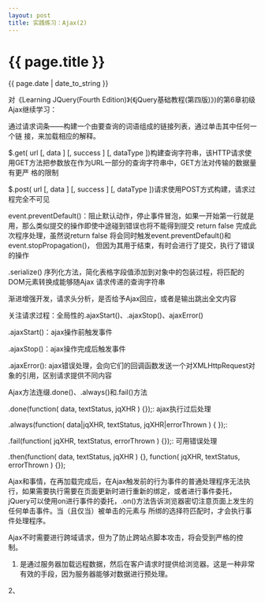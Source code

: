 ```yaml
---
layout: post
title: 实践练习：Ajax(2)
---
```


{{ page.title }}
================
<p class="meta">{{ page.date | date_to_string }}</p>

对《Learning JQuery(Fourth Edition)》(《jQuery基础教程(第四版)》)的第6章初级Ajax继续学习：

通过请求词条——构建一个由要查询的词语组成的链接列表，通过单击其中任何一个链
接，来加载相应的解释。

$.get( url [, data ] [, success ] [, dataType ])构建查询字符串，该HTTP请求使用GET方法把参数放在作为URL一部分的查询字符串中，GET方法对传输的数据量有更严
格的限制

$.post( url [, data ] [, success ] [, dataType ])请求使用POST方式构建，请求过程完全不可见

event.preventDefault()：阻止默认动作，停止事件冒泡，如果一开始第一行就是用，那么类似提交的操作即使中途碰到错误也将不能得到提交
return false 完成此次程序处理，虽然说return false 将会同时触发event.preventDefault()和event.stopPropagation()，
但因为其用于结束，有时会进行了提交，执行了错误的操作

.serialize() 序列化方法，简化表格字段值添加到对象中的包装过程，将匹配的DOM元素转换成能够随Ajax 请求传递的查询字符串

渐进增强开发，请求头分析，是否给予Ajax回应，或者是输出跳出全文内容

关注请求过程：全局性的.ajaxStart()、.ajaxStop()、ajaxError()

.ajaxStart()：ajax操作前触发事件

.ajaxStop()：ajax操作完成后触发事件

.ajaxError(): ajax错误处理，会向它们的回调函数发送一个对XMLHttpRequest对象的引用，区别请求提供不同内容

Ajax方法连缀.done()、.always()和.fail()方法

.done(function( data, textStatus, jqXHR ) {});: ajax执行过后处理

.always(function( data|jqXHR, textStatus, jqXHR|errorThrown ) { });: 

.fail(function( jqXHR, textStatus, errorThrown ) {});: 可用错误处理

.then(function( data, textStatus, jqXHR ) {}, function( jqXHR, textStatus, errorThrown ) {});

Ajax和事情，在再加载完成后，在Ajax触发前的行为事件的普通处理程序无法执行，如果需要执行需要在页面更新时进行重新的绑定，或者进行事件委托，jQuery可以使用on进行事件的委托，.on()方法告诉浏览器密切注意页面上发生的任何单击事件。当（且仅当）被单击的元素与
所绑的选择符匹配时，才会执行事件处理程序。


Ajax不时需要进行跨域请求，但为了防止跨站点脚本攻击，将会受到严格的控制。
1. 是通过服务器加载远程数据，然后在客户请求时提供给浏览器。这是一种非常
有效的手段，因为服务器能够对数据进行预处理。

2、<script>加载，浏览器执行加载脚本，通过远程主机进行协作开发API进行交互

3. 是通过<iframe>加载远程页面

Cross-Origin Resource Sharing（CORS，跨域资源共享）。这项技术要求一个域向另一个域发送的请求中要包含另一个域期待的自定义HTTP头部。接收请求的域如果接受请求，必须返回Access-Control-Allow-Oreigin响应头部。

JSONP（JSON with Padding，填充式JSON）的格式是把标准JSON文件包装在一对圆括号中，圆括号又前置一个任意字符串。这个字符串，即所谓的P（Padding，填充），由请求数据的客户端来决定。而且，由于有一对圆括号，因此返回的数据在客户端可能会导致一次函数调用，或者是为某个变量赋值——取决于客户端请求中发送的填充字符串。

$.ajax()函数，以上所学Ajax通信方式为$.ajax()变种

使用$.ajaxSetup()函数可以修改调用Ajax方法时每个选项的默认值。这个函数与$.ajax()接受相同的选项对象参数，之后的所有Ajax请求都将使用传递给该函数的选项——除非明确覆盖。

$().load("url class|id|节点")  实现部分加载页面
































